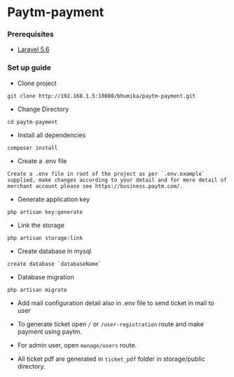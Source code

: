 Paytm-payment
=====================

### Prerequisites

* [Laravel 5.6](http://laravel.com/)


### Set up guide

* Clone project

```
git clone http://192.168.1.5:10080/bhumika/paytm-payment.git
```

* Change Directory

```
cd paytm-payment
```

* Install all dependencies

```
composer install
```

* Create a .env file

```
Create a .env file in root of the project as per `.env.example` supplied, make changes according to your detail and for more detail of merchant account please see https://business.paytm.com/.
```

* Generate application key

```
php artisan key:generate
```

* Link the storage

```
php artisan storage:link
```

* Create database in mysql

```
create database `databaseName`
```

* Database migration

```
php artisan migrate

```

* Add mail configuration detail also in .env file to send ticket in mail to user

* To generate ticket open `/` or `/user-registration` route and make payment using paytm.

* For admin user, open `manage/users` route.

* All ticket pdf are generated in `ticket_pdf` folder in storage/public directory.

